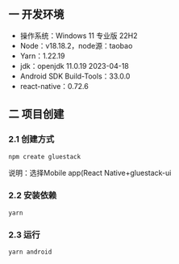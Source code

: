 ## 一 开发环境

* 操作系统：Windows 11 专业版 22H2
* Node：v18.18.2，node源：taobao
* Yarn：1.22.19
* jdk：openjdk 11.0.19 2023-04-18
* Android SDK Build-Tools：33.0.0
* react-native：0.72.6

## 二 项目创建

### 2.1 创建方式

```
npm create gluestack
```

说明：选择Mobile app(React Native+gluestack-ui

### 2.2 安装依赖

```
yarn
```

### 2.3 运行

```
yarn android
```

